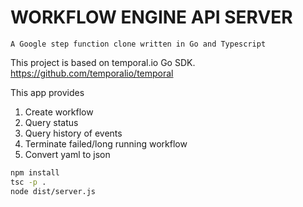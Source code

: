 WORKFLOW ENGINE API SERVER
==========================

`A Google step function clone written in Go and Typescript`

This project is based on temporal.io Go SDK. https://github.com/temporalio/temporal


This app provides 

1. Create workflow
2. Query status
3. Query history of events
4. Terminate failed/long running workflow
5. Convert yaml to json

```bash
npm install
tsc -p .
node dist/server.js
```